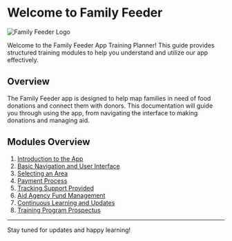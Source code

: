 # Welcome to Family Feeder

![Family Feeder Logo](../images/logo.png)

Welcome to the Family Feeder App Training Planner! This guide provides structured training modules to help you understand and utilize our app effectively.

## Overview

The Family Feeder app is designed to help map families in need of food donations and connect them with donors. This documentation will guide you through using the app, from navigating the interface to making donations and managing aid.

## Modules Overview

1. [Introduction to the App](module1.md)
2. [Basic Navigation and User Interface](module2.md)
3. [Selecting an Area](module3.md)
4. [Payment Process](module4.md)
5. [Tracking Support Provided](module5.md)
6. [Aid Agency Fund Management](module6.md)
7. [Continuous Learning and Updates](module7.md)
8. [Training Program Prospectus](prospectus.md)

---

Stay tuned for updates and happy learning!

